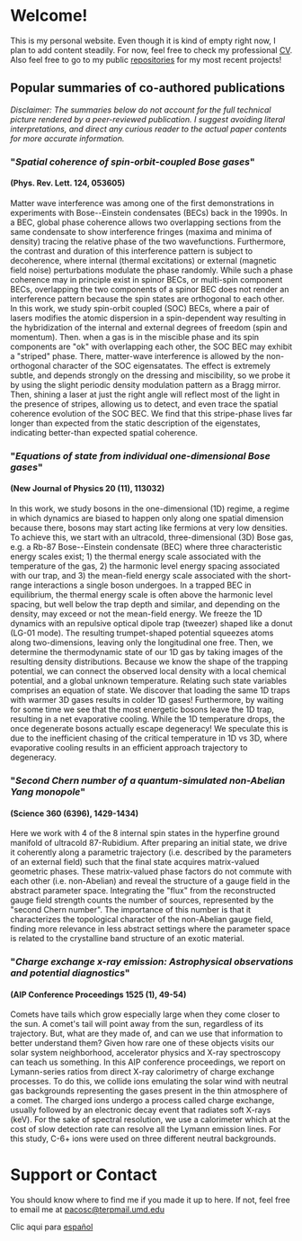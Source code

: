# Welcome!

This is my personal website. Even though it is kind of empty right now, I plan to add content steadily. For now, feel free to check my professional [CV](https://pacosalces.github.io/docs/salces_carcoba.pdf). Also feel free to go to my public [repositories](https://github.com/pacosalces) for my most recent projects!

## Popular summaries of co-authored publications
_Disclaimer: The summaries below do not account for the full technical picture rendered by a peer-reviewed publication. I suggest avoiding literal interpretations, and direct any curious reader to the actual paper contents for more accurate information._

### "_Spatial coherence of spin-orbit-coupled Bose gases_"
#### (Phys. Rev. Lett. 124, 053605)
Matter wave interference was among one of the first demonstrations in experiments with Bose--Einstein condensates (BECs) back in the 1990s. In a BEC, global phase coherence allows two overlapping sections from the same condensate to show interference fringes (maxima and minima of density) tracing the relative phase of the two wavefunctions. Furthermore, the contrast and duration of this interference pattern is subject to decoherence, where internal (thermal excitations) or external (magnetic field noise) perturbations modulate the phase randomly. While such a phase coherence may in principle exist in spinor BECs, or multi-spin component BECs, overlapping the two components of a spinor BEC does not render an interference pattern because the spin states are orthogonal to each other. In this work, we study spin-orbit coupled (SOC) BECs, where a pair of lasers modifies the atomic dispersion in a spin-dependent way resulting in the hybridization of the internal and external degrees of freedom (spin and momentum). Then. when a gas is in the miscible phase and its spin components are "ok" with overlapping each other, the SOC BEC may exhibit a "striped" phase. There, matter-wave interference is allowed by the non-orthogonal character of the SOC eigensatates. The effect is extremely subtle, and depends strongly on the dressing and miscibility, so we probe it by using the slight periodic density modulation pattern as a Bragg mirror. Then, shining a laser at just the right angle will reflect most of the light in the presence of stripes, allowing us to detect, and even trace the spatial coherence evolution of the SOC BEC. We find that this stripe-phase lives far longer than expected from the static description of the eigenstates, indicating better-than expected spatial coherence.

### "_Equations of state from individual one-dimensional Bose gases_" 
#### (New Journal of Physics 20 (11), 113032)
In this work, we study bosons in the one-dimensional (1D) regime, a regime in which dynamics are biased to happen only along one spatial dimension because there, bosons may start acting like fermions at very low densities. To achieve this, we start with an ultracold, three-dimensional (3D) Bose gas, e.g. a Rb-87 Bose--Einstein condensate (BEC) where three characteristic energy scales exist; 1) the thermal energy scale associated with the temperature of the gas, 2) the harmonic level energy spacing associated with our trap, and 3) the mean-field energy scale associated with the short-range interactions a single boson undergoes. In a trapped BEC in equilibrium, the thermal energy scale is often above the harmonic level spacing, but well below the trap depth and similar, and depending on the density, may exceed or not the mean-field energy. We freeze the 1D dynamics with an repulsive optical dipole trap (tweezer) shaped like a donut (LG-01 mode). The resulting trumpet-shaped potential squeezes atoms along two-dimensions, leaving only the longitudinal one free. Then, we determine the thermodynamic state of our 1D gas by taking images of the resulting density distributions. Because we know the shape of the trapping potential, we can connect the observed local density with a local chemical potential, and a global unknown temperature. Relating such state variables comprises an equation of state. We discover that loading the same 1D traps with warmer 3D gases results in colder 1D gases! Furthermore, by waiting for some time we see that the most energetic bosons leave the 1D trap, resulting in a net evaporative cooling. While the 1D temperature drops, the once degenerate bosons actually escape degeneracy! We speculate this is due to the inefficient chasing of the critical temperature in 1D vs 3D, where evaporative cooling results in an efficient approach trajectory to degeneracy.

### "_Second Chern number of a quantum-simulated non-Abelian Yang monopole_" 
#### (Science 360 (6396), 1429-1434)
Here we work with 4 of the 8 internal spin states in the hyperfine ground manifold of ultracold 87-Rubidium. After preparing an initial state, we drive it coherently along a parametric trajectory (i.e. described by the parameters of an external field) such that the final state acquires matrix-valued geometric phases. These matrix-valued phase factors do not commute with each other (i.e. non-Abelian) and reveal the structure of a gauge field in the abstract parameter space. Integrating the "flux" from the reconstructed gauge field strength counts the number of sources, represented by the "second Chern number". The importance of this number is that it characterizes the topological character of the non-Abelian gauge field, finding more relevance in less abstract settings where the parameter space is related to the crystalline band structure of an exotic material. 

### "_Charge exchange x-ray emission: Astrophysical observations and potential diagnostics_"
#### (AIP Conference Proceedings 1525 (1), 49-54)
Comets have tails which grow especially large when they come closer to the sun. A comet's tail will point away from the sun, regardless of its trajectory. But, what are they made of, and can we use that information to better understand them? Given how rare one of these objects visits our solar system neighborhood, accelerator physics and X-ray spectroscopy can teach us something. In this AIP conference proceedings, we report on Lymann-series ratios from direct X-ray calorimetry of charge exchange processes. To do this, we collide ions emulating the solar wind with neutral gas backgrounds representing the gases present in the thin atmosphere of a comet. The charged ions undergo a process called charge exchange, usually followed by an electronic decay event that radiates soft X-rays (keV). For the sake of spectral resolution, we use a calorimeter which at the cost of slow detection rate can resolve all the Lymann emission lines. For this study, C-6+ ions were used on three different neutral backgrounds.

# Support or Contact
You should know where to find me if you made it up to here. If not, feel free to email me at pacosc@terpmail.umd.edu

Clic aqui para [español](https://pacosalces.com/pages/welcome_es)
